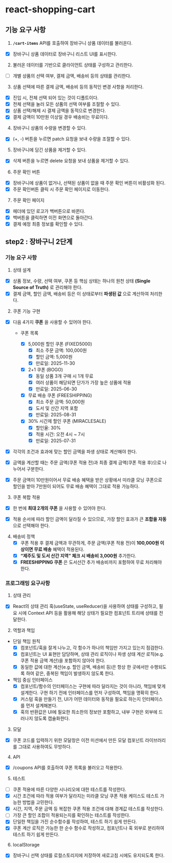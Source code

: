 # react-shopping-cart

## 기능 요구 사항

1. **`/cart-items`** API를 호출하여 장바구니 상품 데이터를 불러온다.

- [x] 장바구니 상품 데이터로 장바구니 리스트 UI를 표시한다.

2. 불러온 데이터를 기반으로 클라이언트 상태를 구성하고 관리한다.

- [ ] 개별 상품의 선택 여부, 결제 금액, 배송비 등의 상태를 관리한다.

3. 상품 선택에 따른 결제 금액, 배송비 등의 동적인 변경 사항을 처리한다.

- [x] 진입 시, 전체 선택 되어 있는 것이 디폴트이다.
- [x] 전체 선택을 눌러 모든 상품의 선택 여부를 조절할 수 있다.
- [x] 상품 선택/해제 시 결제 금액을 동적으로 변경한다.
- [x] 결제 금액이 10만원 이상일 경우 배송비는 무료이다.

4. 장바구니 상품의 수량을 변경할 수 있다.

- [x] (+, -) 버튼을 누르면 patch 요청을 보내 수량을 조절할 수 있다.

5. 장바구니에 담긴 상품을 제거할 수 있다.

- [x] 삭제 버튼을 누르면 delete 요청을 보내 상품을 제거할 수 있다.

6. 주문 확인 버튼

- [x] 장바구니에 상품이 없거나, 선택된 상품이 없을 때 주문 확인 버튼이 비활성화 된다.
- [x] 주문 확인버튼 클릭 시 주문 확인 페이지로 이동한다.

7. 주문 확인 페이지

- [x] 헤더에 있던 로고가 백버튼으로 바뀐다.
- [x] 백버튼을 클릭하면 이전 화면으로 돌아간다.
- [x] 결제 예정 최종 정보를 확인할 수 있다.

## step2 : 장바구니 2단계

### 기능 요구 사항

1. 상태 설계

- [x] 상품 정보, 수량, 선택 여부, 쿠폰 등 핵심 상태는 하나의 원천 상태 **(Single Source of Truth)** 로 관리해야 한다.
- [x] 결제 금액, 할인 금액, 배송비 등은 이 상태로부터 **파생된 값** 으로 계산하여 처리한다.

2. 쿠폰 기능 구현

- [x] 다음 4가지 **쿠폰** 을 사용할 수 있어야 한다.

  - 쿠폰 목록

    - [x] 5,000원 할인 쿠폰 (FIXED5000)
      - [x] 최소 주문 금액: 100,000원
      - [x] 할인 금액: 5,000원
      - [x] 만료일: 2025-11-30
    - [x] 2+1 쿠폰 (BOGO)
      - [x] 동일 상품 3개 구매 시 1개 무료
      - [x] 여러 상품이 해당되면 단가가 가장 높은 상품에 적용
      - [x] 만료일: 2025-06-30
    - [x] 무료 배송 쿠폰 (FREESHIPPING)
      - [x] 최소 주문 금액: 50,000원
      - [x] 도서 및 산간 지역 포함
      - [x] 만료일: 2025-08-31
    - [x] 30% 시간제 할인 쿠폰 (MIRACLESALE)
      - [x] 할인율: 30%
      - [x] 적용 시간: 오전 4시 ~ 7시
      - [x] 만료일: 2025-07-31

- [x] 각각의 조건과 효과에 맞는 할인 금액을 파생 상태로 계산해야 한다.

- [x] 금액을 계산할 때는 주문 금액(쿠폰 적용 전)과 최종 결제 금액(쿠폰 적용 후)으로 나누어서 구분한다.

- [x] 주문 금액이 10만원이어서 무료 배송 혜택을 받은 상황에서 미라클 모닝 쿠폰으로 할인을 받아 7만원이 되어도 무료 배송 혜택이 그대로 적용 가능하다.

3. 쿠폰 복합 적용

- [x] 한 번에 **최대 2개의 쿠폰** 을 사용할 수 있어야 한다.

- [x] 적용 순서에 따라 할인 금액이 달라질 수 있으므로, 가장 할인 효과가 큰 **조합을 자동** 으로 선택해야 한다.

4. 배송비 정책
   - [x] 쿠폰 적용 후 결제 금액과 무관하게, 주문 금액(쿠폰 적용 전)이 **100,000원 이상이면 무료 배송** 혜택이 적용된다.
   - [x] **“제주도 및 도서 산간 지역” 체크 시 배송비 3,000원** 추가한다.
   - [x] **FREESHIPPING 쿠폰** 은 도서산간 추가 배송비까지 포함하여 무료 처리해야 한다.

### 프로그래밍 요구사항

1. 상태 관리

- [x] React의 상태 관리 훅(useState, useReducer)을 사용하여 상태를 구성하고, 필요 시에 Context API 등을 활용해 해당 상태가 필요한 컴포넌트 트리에 상태를 전달한다.

2. 역할과 책임

- 단일 책임 원칙
  - [x] 컴포넌트/훅을 잘게 나누고, 각 함수가 하나의 책임만 가지고 있는지 점검한다.
  - [x] 컴포넌트는 UI 표현만 담당하며, 상태 관리 로직이나 파생 상태 계산 로직(e.g. 쿠폰 적용 금액 계산)을 포함하지 않아야 한다.
  - [x] 동일한 값에 대한 계산(e.g. 할인 금액, 배송비 등)은 항상 한 곳에서만 수행되도록 하여 같은, 중복된 책임이 발생하지 않도록 한다.
- 책임 중심 인터페이스
  - [x] 컴포넌트/함수의 인터페이스는 구현에 따라 달라지는 것이 아니라, 책임에 맞게 설계한다. 구현 하기 전에 인터페이스를 먼저 구성하여, 책임을 명확히 한다.
  - [x] 커스텀 훅을 만들기 전, UI가 어떤 데이터와 동작을 필요로 하는지 인터페이스를 먼저 설계해본다.
  - [x] 훅의 반환값은 UI에 필요한 최소한의 정보만 포함하고, 내부 구현은 외부에 드러나지 않도록 캡슐화한다.

3. 모달

- [x] 쿠폰 코드를 입력하기 위한 모달창은 이전 미션에서 만든 모달 컴포넌트 라이브러리를 그대로 사용하여도 무방하다.

4. API

- [x] /coupons API를 호출하여 쿠폰 목록을 불러오고 적용한다.

5. 테스트

- [ ] 쿠폰 적용에 따른 다양한 시나리오에 대한 테스트를 작성한다.
- [x] 시간 조건에 따라 적용 여부가 달라지는 미라클 모닝 쿠폰 적용 케이스도 테스트 가능한 방법을 고민한다.
- [x] 시간, 지역, 주문 금액 등 복잡한 쿠폰 적용 조건에 대해 경계값 테스트를 작성한다.
- [ ] 가장 큰 할인 조합이 적용되는지를 확인하는 테스트를 작성한다.
- [x] 단일한 책임을 가진 순수함수를 작성하여, 테스트 하기 쉽게 만든다.
- [x] 쿠폰 계산 로직은 가능한 한 순수 함수로 작성하고, 컴포넌트나 훅 외부로 분리하여 테스트 하기 쉽게 만든다.

6. localStorage

- [x] 장바구니 선택 상태를 로컬스토리지에 저장하여 새로고침 시에도 유지되도록 한다.

